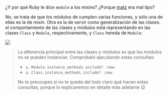 ¿Y por qué Ruby le dice `module` a los mixins? ¿Porque [matz](https://es.wikipedia.org/wiki/Yukihiro_Matsumoto) era mal tipo? 

No, se trata de que los módulos de cumplen varias funciones, y sólo una de ellas es la de mixin. Otra es la de servir como generalización de las clases: el comportamiento de las clases y módulos está representando en las clases `Class` y `Module`, respectivamente, y `Class` hereda de `Module`: 

<img src="http://www.plantuml.com/plantuml/png/Iyv9B2vMS0QJrLmA2dfwUXgQN5orN5p9O37V_9JId5I5QWMu750AAcXJemlH2G00"> 

> La diferencia principal entre las clases y módulos es que los módulos no se pueden instanciar. Comprobalo ejecutando estas consultas: 
> 
> * `ム Module.instance_methods.include? :new`
> * `ム Class.instance_methods.include? :new`
> 
> No te preocupes si no te queda del todo claro qué hacen estas consultas, porque lo explicaremos en detalle más adelante :wink: 

